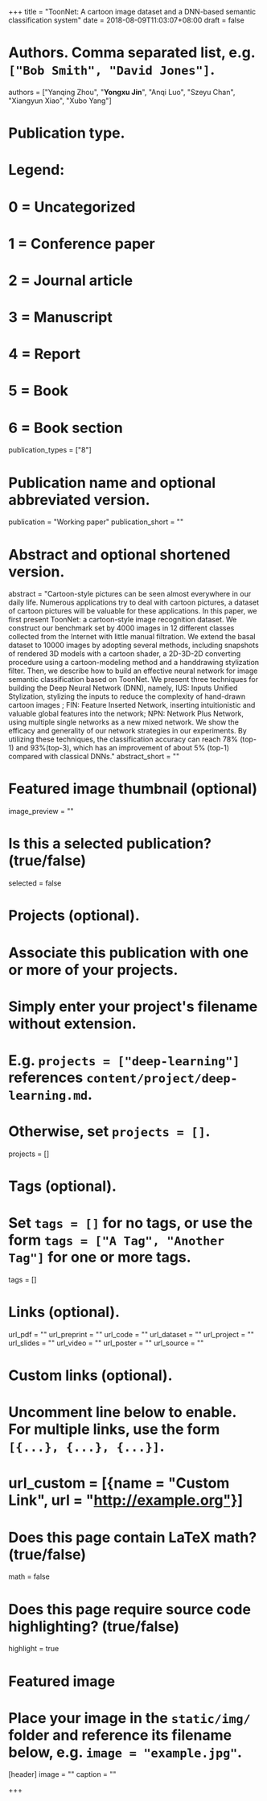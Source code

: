 +++
title = "ToonNet: A cartoon image dataset and a DNN-based semantic classification system"
date = 2018-08-09T11:03:07+08:00
draft = false

# Authors. Comma separated list, e.g. `["Bob Smith", "David Jones"]`.
authors = ["Yanqing Zhou", "**Yongxu Jin**", "Anqi Luo", "Szeyu Chan", "Xiangyun Xiao", "Xubo Yang"]

# Publication type.
# Legend:
# 0 = Uncategorized
# 1 = Conference paper
# 2 = Journal article
# 3 = Manuscript
# 4 = Report
# 5 = Book
# 6 = Book section
publication_types = ["8"]

# Publication name and optional abbreviated version.
publication = "Working paper"
publication_short = ""

# Abstract and optional shortened version.
abstract = "Cartoon-style pictures can be seen almost everywhere in our daily life. Numerous applications try to deal with cartoon pictures, a dataset of cartoon pictures will be valuable for these applications. In this paper, we first present ToonNet: a cartoon-style image recognition dataset. We construct our benchmark set by 4000 images in 12 different classes collected from the Internet with little manual filtration. We extend the basal dataset to 10000 images by adopting several methods, including snapshots of rendered 3D models with a cartoon shader, a 2D-3D-2D converting procedure using a cartoon-modeling method and a handdrawing stylization filter. Then, we describe how to build an effective neural network for image semantic classification based on ToonNet. We present three techniques for building the Deep Neural Network (DNN), namely, IUS: Inputs Unified Stylization, stylizing the inputs to reduce the complexity of hand-drawn cartoon images ; FIN: Feature Inserted Network, inserting intuitionistic and valuable global features into the network; NPN: Network Plus Network, using multiple single networks as a new mixed network. We show the efficacy and generality of our network strategies in our experiments. By utilizing these techniques, the classification accuracy can reach 78% (top-1) and 93%(top-3), which has an improvement of about 5% (top-1) compared with classical DNNs."
abstract_short = ""

# Featured image thumbnail (optional)
image_preview = ""

# Is this a selected publication? (true/false)
selected = false

# Projects (optional).
#   Associate this publication with one or more of your projects.
#   Simply enter your project's filename without extension.
#   E.g. `projects = ["deep-learning"]` references `content/project/deep-learning.md`.
#   Otherwise, set `projects = []`.
projects = []

# Tags (optional).
#   Set `tags = []` for no tags, or use the form `tags = ["A Tag", "Another Tag"]` for one or more tags.
tags = []

# Links (optional).
url_pdf = ""
url_preprint = ""
url_code = ""
url_dataset = ""
url_project = ""
url_slides = ""
url_video = ""
url_poster = ""
url_source = ""

# Custom links (optional).
#   Uncomment line below to enable. For multiple links, use the form `[{...}, {...}, {...}]`.
# url_custom = [{name = "Custom Link", url = "http://example.org"}]

# Does this page contain LaTeX math? (true/false)
math = false

# Does this page require source code highlighting? (true/false)
highlight = true

# Featured image
# Place your image in the `static/img/` folder and reference its filename below, e.g. `image = "example.jpg"`.
[header]
image = ""
caption = ""

+++

